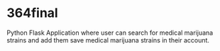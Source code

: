 # 364final
Python Flask Application where user can search for medical marijuana strains and add them save medical marijuana strains in their account.

